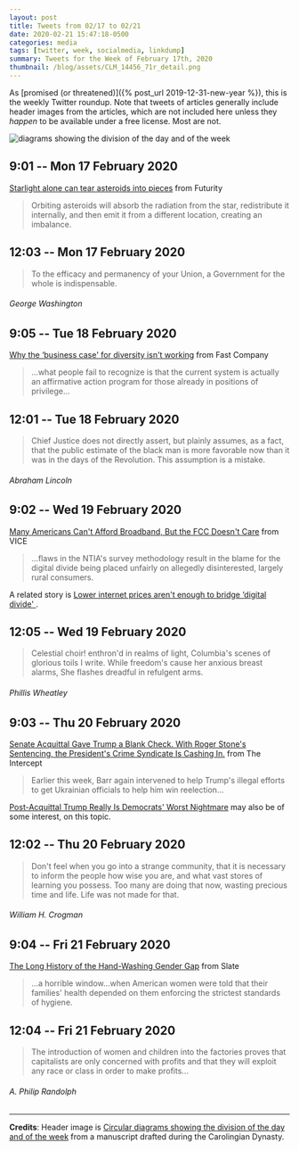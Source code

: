 ```yaml
---
layout: post
title: Tweets from 02/17 to 02/21
date: 2020-02-21 15:47:18-0500
categories: media
tags: [twitter, week, socialmedia, linkdump]
summary: Tweets for the Week of February 17th, 2020
thumbnail: /blog/assets/CLM_14456_71r_detail.png
---
```


As [promised (or threatened)]({% post_url 2019-12-31-new-year %}), this is the weekly Twitter roundup.  Note that tweets of articles generally include header images from the articles, which are not included here unless they *happen* to be available under a free license.  Most are not.

![diagrams showing the division of the day and of the week](/blog/assets/CLM_14456_71r_detail.png "diagrams showing the division of the day and of the week")

## 9:01 -- Mon 17 February 2020

[<i class="fab fa-twitter-square"></i>](https://jcolag.github.io/twitter/1229405387473985536) [Starlight alone can tear asteroids into pieces](https://www.futurity.org/asteroids-stars-light-yorp-effect-2276812/) from Futurity

 > Orbiting asteroids will absorb the radiation from the star, redistribute it internally, and then emit it from a different location, creating an imbalance.

## 12:03 -- Mon 17 February 2020

[<i class="fab fa-twitter"></i>](https://jcolag.github.io/twitter/1229451189449658377)

 > To the efficacy and permanency of your Union, a Government for the whole is indispensable.

###### George Washington

## 9:05 -- Tue 18 February 2020

[<i class="fab fa-twitter-square"></i>](https://jcolag.github.io/twitter/1229768782144360450) [Why the ‘business case' for diversity isn't working](https://www.fastcompany.com/90462867/why-the-business-case-for-diversity-isnt-working?partner=feedburner) from Fast Company

 > ...what people fail to recognize is that the current system is actually an affirmative action program for those already in positions of privilege...

## 12:01 -- Tue 18 February 2020

[<i class="fab fa-twitter"></i>](https://jcolag.github.io/twitter/1229813073759764480)

 > Chief Justice does not directly assert, but plainly assumes, as a fact, that the public estimate of the black man is more favorable now than it was in the days of the Revolution. This assumption is a mistake.

###### Abraham Lincoln

## 9:02 -- Wed 19 February 2020

[<i class="fab fa-twitter-square"></i>](https://jcolag.github.io/twitter/1230130414897041410) [Many Americans Can't Afford Broadband, But the FCC Doesn't Care](https://www.vice.com/en_us/article/k7e3vw/42-million-americans-cant-afford-broadband-but-the-fcc-doesnt-care) from VICE

 > ...flaws in the NTIA's survey methodology result in the blame for the digital divide being placed unfairly on allegedly disinterested, largely rural consumers.

A related story is [ Lower internet prices aren't enough to bridge ‘digital divide' ](https://www.futurity.org/digital-divide-internet-access-pricing-2276962/).

## 12:05 -- Wed 19 February 2020

[<i class="fab fa-twitter"></i>](https://jcolag.github.io/twitter/1230176468367368194)

 > Celestial choir! enthron'd in realms of light, Columbia's scenes of glorious toils I write. While freedom's cause her anxious breast alarms, She flashes dreadful in refulgent arms.

###### Phillis Wheatley

## 9:03 -- Thu 20 February 2020

[<i class="fab fa-twitter-square"></i>](https://jcolag.github.io/twitter/1230493054349402113) [Senate Acquittal Gave Trump a Blank Check. With Roger Stone's Sentencing, the President's Crime Syndicate Is Cashing In.](https://theintercept.com/2020/02/13/william-barr-roger-stone-trump/) from The Intercept

 > Earlier this week, Barr again intervened to help Trump's illegal efforts to get Ukrainian officials to help him win reelection...

[Post-Acquittal Trump Really Is Democrats' Worst Nightmare](https://www.vice.com/en_us/article/m7q3d4/post-acquittal-trump-really-is-democrats-worst-nightmare) may also be of some interest, on this topic.

## 12:02 -- Thu 20 February 2020

[<i class="fab fa-twitter"></i>](https://jcolag.github.io/twitter/1230538101338099713)

 > Don't feel when you go into a strange community, that it is necessary to inform the people how wise you are, and what vast stores of learning you possess. Too many are doing that now, wasting precious time and life. Life was not made for that.

###### William H. Crogman

## 9:04 -- Fri 21 February 2020

[<i class="fab fa-twitter-square"></i>](https://jcolag.github.io/twitter/1230855693776744448) [The Long History of the Hand-Washing Gender Gap](https://slate.com/technology/2020/02/women-hand-washing-more-than-men-why-coronavirus.html) from Slate

 > ...a horrible window...when American women were told that their families' health depended on them enforcing the strictest standards of hygiene.

## 12:04 -- Fri 21 February 2020

[<i class="fab fa-twitter"></i>](https://jcolag.github.io/twitter/1230900992385810437)

 > The introduction of women and children into the factories proves that capitalists are only concerned with profits and that they will exploit any race or class in order to make profits...

###### A. Philip Randolph

* * *

**Credits**:  Header image is [Circular diagrams showing the division of the day and of the week](https://en.wikipedia.org/wiki/Week#/media/File:CLM_14456_71r_detail.jpg) from a manuscript drafted during the Carolingian Dynasty.
